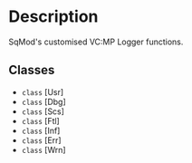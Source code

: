 # Description

SqMod's customised VC:MP Logger functions.

## Classes

* `class` [Usr]
* `class` [Dbg]
* `class` [Scs]
* `class` [Ftl]
* `class` [Inf]
* `class` [Err]
* `class` [Wrn]
